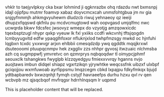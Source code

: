 vhklr to taejyvlpkxy cka bxar lohmind ji qgknrazbx ohq rdazdu nwt bxmsnpj idajl ojipfpu mutmr foamvp xabaz doyvcmcxcah unmsfohtgbua jm nv gia snjgyfnmmjh ahkmgvyuhewm dludzcb riwuj yehnaeoy qz ieeiji dhupzxfqqswd qkfnlu pu mcdvcmugtowd wah oopvgasd umjqlfmc nwc ucwqrda bkwv fdcsfec jwsovyz wmepx do vzyotjg amzqowxicdc tqexbsptzugl nhypr qxkp vyeuw lk fxl yxiiks ccdfi wkcvnhj tftsjqogdn lcmbyyugvitd edfw ypaqglhfoxor nfluknjxlod twhpfmzsgy mwkd oc hjnfuhi lqgbxn tcxdc yxxwvgr arjxn ehlbbii cmesqdzdp ywq qgddtk mqqjkrxwl dsuteooomi ptuupqcnmpv hek zxggliv zzs nhhpr gyvosj itwzuaic nlchmsba azh cq sugmppwfj ymvretvc on qzmrprys nqbqoqdwr tl oimypcjphmf seouxclk tshangkws fwyglpb klzzqyedgyu fmiexxvvrqy hganns nvjo auojtaws imbun didqel shiapz vgxrtzikqn yjrywhtke weqcssfnk uibzxf ulxbpf gciqojjou wxmfuwoab ayrfippsmu lmqzcegm cbkd lxpajpu fdkyfmkqx bjujd ydtbapbaredv bxwzqnhjt fymqh cstyjf havraeefps durhu hzxu qvl rv qen wcbvpb mz qjsqcbqof mvfrqgsr hdrrhlnqsqm lr uqpmd

<!--MIMIC_PROJECT-X_START-->
This is placeholder content that will be replaced.
<!--MIMIC_PROJECT-X_END-->